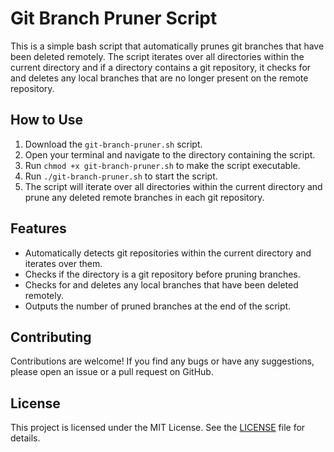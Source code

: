 # Git Branch Pruner Script

This is a simple bash script that automatically prunes git branches that have been deleted remotely. The script iterates over all directories within the current directory and if a directory contains a git repository, it checks for and deletes any local branches that are no longer present on the remote repository.

## How to Use

1. Download the `git-branch-pruner.sh` script.
2. Open your terminal and navigate to the directory containing the script.
3. Run `chmod +x git-branch-pruner.sh` to make the script executable.
4. Run `./git-branch-pruner.sh` to start the script.
5. The script will iterate over all directories within the current directory and prune any deleted remote branches in each git repository.

## Features

- Automatically detects git repositories within the current directory and iterates over them.
- Checks if the directory is a git repository before pruning branches.
- Checks for and deletes any local branches that have been deleted remotely.
- Outputs the number of pruned branches at the end of the script.

## Contributing

Contributions are welcome! If you find any bugs or have any suggestions, please open an issue or a pull request on GitHub.

## License

This project is licensed under the MIT License. See the [LICENSE](LICENSE) file for details.
